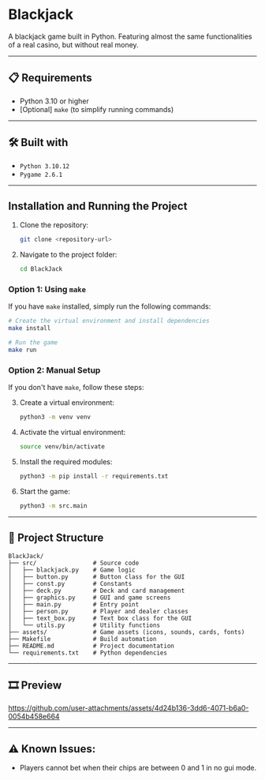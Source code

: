 # Blackjack
A blackjack game built in Python. Featuring almost the same functionalities of a real casino, but without real money.

---

## 📋 Requirements
- Python 3.10 or higher
- [Optional] `make` (to simplify running commands)

---

## 🛠️ Built with
- `Python 3.10.12`
- `Pygame 2.6.1`

---

## Installation and Running the Project

1. Clone the repository:
   ```bash
   git clone <repository-url>
   ```

2. Navigate to the project folder:
   ```bash
   cd BlackJack
   ```

### Option 1: Using `make`
If you have `make` installed, simply run the following commands:

```bash
# Create the virtual environment and install dependencies
make install

# Run the game
make run
```

### Option 2: Manual Setup
If you don't have `make`, follow these steps:

3. Create a virtual environment:
   ```bash
   python3 -m venv venv
   ```

4. Activate the virtual environment:
   ```bash
   source venv/bin/activate
   ```

5. Install the required modules:
   ```bash
   python3 -m pip install -r requirements.txt
   ```

6. Start the game:
   ```bash
   python3 -m src.main
   ```

---

## 📁 Project Structure
```
BlackJack/
├── src/                # Source code
│   ├── blackjack.py    # Game logic
│   ├── button.py       # Button class for the GUI
│   ├── const.py        # Constants
│   ├── deck.py         # Deck and card management
│   ├── graphics.py     # GUI and game screens
│   ├── main.py         # Entry point
│   ├── person.py       # Player and dealer classes
│   ├── text_box.py     # Text box class for the GUI
│   └── utils.py        # Utility functions
├── assets/             # Game assets (icons, sounds, cards, fonts)
├── Makefile            # Build automation
├── README.md           # Project documentation
└── requirements.txt    # Python dependencies
```

---

## 🎞️ Preview
https://github.com/user-attachments/assets/4d24b136-3dd6-4071-b6a0-0054b458e664

---

## ⚠️ Known Issues:
- Players cannot bet when their chips are between 0 and 1 in no gui mode.


